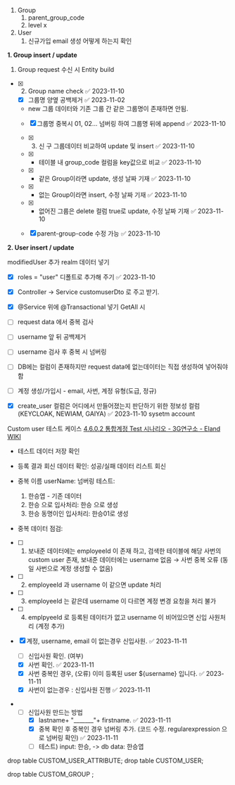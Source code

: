 1. Group
	1. parent_group_code
	2. level x
2. User
	1. 신규가입 email 생성 어떻게 하는지 확인

**1. Group insert / update**

 1. Group request 수신 시 Entity build
- [x] 2. Group name check ✅ 2023-11-10
	- [x] 그룹명 양옆 공백제거 ✅ 2023-11-02
	- new 그룹 데이터와 기존 그룹 간 같은 그룹명이 존재하면 안됨. 
	- [x] 그룹명 중복시 01, 02... 넘버링 하여 그룹명 뒤에 append ✅ 2023-11-10

  - [x] 3. 신 구 그룹데이터 비교하여 update 및 insert ✅ 2023-11-10
  - [x] - 테이블 내 group_code 컬럼을 key값으로 비교 ✅ 2023-11-10
  - [x] - 같은 Group이라면 update, 생성 날짜 기재 ✅ 2023-11-10
  - [x] - 없는 Group이라면 insert, 수정 날짜 기재 ✅ 2023-11-10
  - [x] - 없어진 그룹은 delete 컬럼 true로 update, 수정 날짜 기재 ✅ 2023-11-10
  - [x] parent-group-code 수정 가능 ✅ 2023-11-10

**2. User insert / update**

modifiedUser 추가
realm  데이터 넣기
- [x] roles = "user" 디폴트로 추가해 주기 ✅ 2023-11-10

- [x] Controller -> Service customuserDto 로 주고 받기.

- [x] @Service 위에 @Transactional 넣기
GetAll 시

- [ ] request data 에서 중복 검사
- [ ] username 앞 뒤 공백제거
- [ ] username 검사 후 중복 시 넘버링
- [ ] DB에는 컬럼이 존재하지만 request data에 없는데이터는 직접 생성하여 넣어줘야함
- [ ] 계정 생성/가입시 - email, 사번, 계정 유형(도급, 정규)
- [x] create_user 컬럼은 어디에서 만들어졌는지 판단하기 위한 정보성 컬럼(KEYCLOAK, NEWIAM, GAIYA) ✅ 2023-11-10 sysetm account



Custom user 테스트 케이스
[4.6.0.2 통합계정 Test 시나리오 - 3G연구소 - Eland WIKI](https://wiki.eland.co.kr/pages/viewpage.action?pageId=311985745) 

- 테스트 데이터 저장 확인
- 등록 결과 회신 데이터 확인: 성공/실패 데이터 리스트 회신
- 중복 이름 userName: 넘버링 테스트:
    1. 한승엽 - 기존 데이터
    2. 한승 으로 입사처리: 한승 으로 생성
    3. 한승 동명이인 입사처리: 한승01로 생성
    
- 중복 데이터 점검:
- [ ] 1. 보내준 데이터에는 employeeId 이 존재 하고, 검색한 테이블에 해당 사번의 custom user 존재, 보내준 데이터에는 username 없음 → 사번 중복 오류 (동일 사번으로 계정 생성할 수 없음)
 - [ ] 2. employeeId 과 username 이 같으면 update 처리
 - [ ] 3. employeeId 는 같은데 username 이 다르면 계정 변경 요청을 처리 불가
 - [ ] 4. emplpyeeId 로 등록된 데이터가 없고 username 이 비어있으면 신입 사원처리 (계정 추가)

- [x] 계정, username, email 이 없는경우 신입사원. ✅ 2023-11-11
	- [ ] 신입사원 확인. (여부) 
	- [x] 사번 확인. ✅ 2023-11-11
	- [x] 사번 중복인 경우, (오류) 이미 등록된 user ${username} 입니다. ✅ 2023-11-11
	- [x] 사번이 없는경우 : 신입사원 진행 ✅ 2023-11-11
- 
	- [ ] 신입사원  만드는 방법
		- [x] lastname+ "_______"+ firstname. ✅ 2023-11-11
		- [x] 중복 확인 후 중복인  경우 넘버링 추가. (코드 수정. regularexpression 으로 넘버링 확인) ✅ 2023-11-11
		- [ ] 테스트) input: 한승, -> db data: 한승엽

drop table CUSTOM_USER_ATTRIBUTE;
drop table CUSTOM_USER;

drop table CUSTOM_GROUP ;



